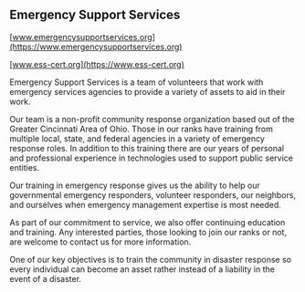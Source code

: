 ## Emergency Support Services

[www.emergencysupportservices.org](https://www.emergencysupportservices.org)

[www.ess-cert.org](https://www.ess-cert.org)

Emergency Support Services is a team of volunteers that work with emergency services agencies to provide a variety of assets to aid in their work.

Our team is a non-profit community response organization based out of the Greater Cincinnati Area of Ohio. Those in our ranks have training from multiple local, state, and federal agencies in a variety of emergency response roles. In addition to this training there are our years of personal and professional experience in technologies used to support public service entities.

Our training in emergency response gives us the ability to help our governmental emergency responders, volunteer responders, our neighbors, and ourselves when emergency management expertise is most needed.

As part of our commitment to service, we also offer continuing education and training. Any interested parties, those looking to join our ranks or not, are welcome to contact us for more information.

One of our key objectives is to train the community in disaster response so every individual can become an asset rather instead of a liability in the event of a disaster.
